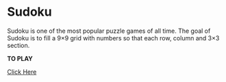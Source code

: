 # Sudoku

Sudoku is one of the most popular puzzle games of all time.
The goal of Sudoku is to fill a 9×9 grid with numbers so that each row, column and 3×3 section.
<br>

**TO PLAY**

[Click Here](sudokujs.netlify.app)
